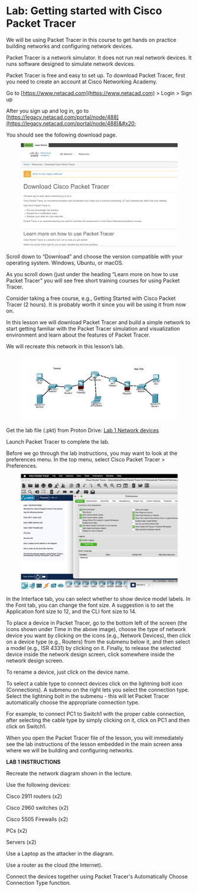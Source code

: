 # Lab: Getting started with Cisco Packet Tracer

We will be using Packet Tracer in this course to get hands on practice building networks and configuring network devices.&#x20;

Packet Tracer is a network simulator. It does not run real network devices. It runs software designed to simulate network devices.

Packet Tracer is free and easy to set up. To download Packet Tracer, first you need to create an account at Cisco Networking Academy.

Go to [https://www.netacad.com](https://www.netacad.com) > Login > Sign up

After you sign up and log in, go to [https://legacy.netacad.com/portal/node/488](https://legacy.netacad.com/portal/node/488)&#x20;

You should see the following download page.

<figure><img src="../../.gitbook/assets/image (20).png" alt="Cisco Packet Tracer Download Page"><figcaption></figcaption></figure>

Scroll down to “Download” and choose the version compatible with your operating system. Windows, Ubuntu, or macOS.

As you scroll down (just under the heading “Learn more on how to use Packet Tracer” you will see free short training courses for using Packet Tracer.&#x20;

Consider taking a free course, e.g., Getting Started with Cisco Packet Tracer (2 hours). It is probably worth it since you will be using it from now on.

In this lesson we will download Packet Tracer and build a simple network to start getting familiar with the Packet Tracer simulation and visualization environment and learn about the features of Packet Tracer.

We will recreate this network in this lesson’s lab.

<figure><img src="../../.gitbook/assets/image (21).png" alt="Packet Tracer Network Topology"><figcaption></figcaption></figure>

Get the lab file (.pkt) from Proton Drive: [Lab 1 Network devices](https://drive.proton.me/urls/ZSSAEE4NV4#kkwl6etUcv6n)

Launch Packet Tracer to complete the lab.

Before we go through the lab instructions, you may want to look at the preferences menu. In the top menu, select Cisco Packet Tracer > Preferences.

<figure><img src="../../.gitbook/assets/image (22).png" alt="Packet Tracer Preferences"><figcaption></figcaption></figure>

In the Interface tab, you can select whether to show device model labels. In the Font tab, you can change the font size. A suggestion is to set the Application font size to 12, and the CLI font size to 14.&#x20;

To place a device in Packet Tracer, go to the bottom left of the screen (the icons shown under Time in the above image), choose the type of network device you want by clicking on the icons (e.g., Network Devices), then click on a device type (e.g., Routers) from the submenu below it, and then select a model (e.g., ISR 4331) by clicking on it. Finally, to release the selected device inside the network design screen, click somewhere inside the network design screen.

To rename a device, just click on the device name.

To select a cable type to connect devices click on the lightning bolt icon (Connections). A submenu on the right lets you select the connection type. Select the lightning bolt in the submenu - this will let Packet Tracer automatically choose the appropriate connection type.

For example, to connect PC1 to Switch1 with the proper cable connection, after selecting the cable type by simply clicking on it, click on PC1 and then click on Switch1.

When you open the Packet Tracer file of the lesson, you will immediately see the lab instructions of the lesson embedded in the main screen area where we will be building and configuring networks.

**LAB 1 INSTRUCTIONS**

Recreate the network diagram shown in the lecture.&#x20;

Use the following devices:

Cisco 2911 routers (x2)

Cisco 2960 switches (x2)

Cisco 5505 Firewalls (x2)

PCs (x2)

Servers (x2)

Use a Laptop as the attacker in the diagram.

Use a router as the cloud (the Internet).

Connect the devices together using Packet Tracer's Automatically Choose Connection Type function.
